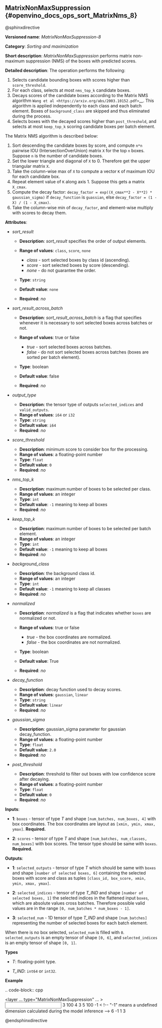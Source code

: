 ##  MatrixNonMaxSuppression {#openvino_docs_ops_sort_MatrixNms_8}

@sphinxdirective

**Versioned name**: *MatrixNonMaxSuppression-8*

**Category**: *Sorting and maximization*

**Short description**: *MatrixNonMaxSuppression* performs matrix non-maximum suppression (NMS) of the boxes with predicted scores.

**Detailed description**: The operation performs the following:

1. Selects candidate bounding boxes with scores higher than ``score_threshold``.
2. For each class, selects at most ``nms_top_k`` candidate boxes.
3. Decays scores of the candidate boxes according to the Matrix NMS algorithm `Wang et al <https://arxiv.org/abs/2003.10152.pdf>`__. This algorithm is applied independently to each class and each batch element. Boxes of ``background_class`` are skipped and thus eliminated during the process.
4. Selects boxes with the decayed scores higher than ``post_threshold``, and selects at most ``keep_top_k`` scoring candidate boxes per batch element.

The Matrix NMS algorithm is described below:

1.  Sort descending the candidate boxes by score, and compute ``n*n`` pairwise IOU (IntersectionOverUnion) matrix ``X`` for the top ``n`` boxes. Suppose ``n`` is the number of candidate boxes.
2.  Set the lower triangle and diagonal of ``X`` to 0. Therefore get the upper triangular matrix ``X``.
3.  Take the column-wise max of ``X`` to compute a vector ``K`` of maximum IOU for each candidate box.
4.  Repeat element value of ``K`` along axis 1. Suppose this gets a matrix ``X_cmax``.
5.  Compute the decay factor: ``decay_factor = exp((X_cmax**2 - X**2) * gaussian_sigma)`` if ``decay_function`` is ``guassian``, else ``decay_factor = (1 - X) / (1 - X_cmax)``.
6.  Take the column-wise min of ``decay_factor``, and element-wise multiply with scores to decay them.

**Attributes**:

* *sort_result*

  * **Description**: *sort_result* specifies the order of output elements.
  * **Range of values**: ``class``, ``score``, ``none``

    * *class* - sort selected boxes by class id (ascending).
    * *score* - sort selected boxes by score (descending).
    * *none* - do not guarantee the order.

  * **Type**: ``string``
  * **Default value**: ``none``
  * **Required**: *no*

* *sort_result_across_batch*

  * **Description**: *sort_result_across_batch* is a flag that specifies whenever it is necessary to sort selected boxes across batches or not.
  * **Range of values**: true or false

    * *true* - sort selected boxes across batches.
    * *false* - do not sort selected boxes across batches (boxes are sorted per batch element).

  * **Type**: boolean
  * **Default value**: false
  * **Required**: *no*

* *output_type*

  * **Description**: the tensor type of outputs ``selected_indices`` and ``valid_outputs``.
  * **Range of values**: ``i64`` or ``i32``
  * **Type**: ``string``
  * **Default value**: ``i64``
  * **Required**: *no*

* *score_threshold*

  * **Description**: minimum score to consider box for the processing.
  * **Range of values**: a floating-point number
  * **Type**: ``float``
  * **Default value**: ``0``
  * **Required**: *no*

* *nms_top_k*

  * **Description**: maximum number of boxes to be selected per class.
  * **Range of values**: an integer
  * **Type**: ``int``
  * **Default value**: ``-1`` meaning to keep all boxes
  * **Required**: *no*

* *keep_top_k*

  * **Description**: maximum number of boxes to be selected per batch element.
  * **Range of values**: an integer
  * **Type**: ``int``
  * **Default value**: ``-1`` meaning to keep all boxes
  * **Required**: *no*

* *background_class*

  * **Description**: the background class id.
  * **Range of values**: an integer
  * **Type**: ``int``
  * **Default value**: ``-1`` meaning to keep all classes
  * **Required**: *no*

* *normalized*

  * **Description**: *normalized* is a flag that indicates whether ``boxes`` are normalized or not.
  * **Range of values**: true or false

    * *true* - the box coordinates are normalized.
    * *false* - the box coordinates are not normalized.

  * **Type**: boolean
  * **Default value**: True
  * **Required**: *no*

* *decay_function*

  * **Description**: decay function used to decay scores.
  * **Range of values**: ``gaussian``, ``linear``
  * **Type**: ``string``
  * **Default value**: ``linear``
  * **Required**: *no*

* *gaussian_sigma*

  * **Description**: gaussian_sigma parameter for gaussian decay_function.
  * **Range of values**: a floating-point number
  * **Type**: ``float``
  * **Default value**: ``2.0``
  * **Required**: *no*

* *post_threshold*

  * **Description**: threshold to filter out boxes with low confidence score after decaying.
  * **Range of values**: a floating-point number
  * **Type**: ``float``
  * **Default value**: ``0``
  * **Required**: *no*

**Inputs**:

* **1**: ``boxes`` - tensor of type *T* and shape ``[num_batches, num_boxes, 4]`` with box coordinates. The box coordinates are layout as ``[xmin, ymin, xmax, ymax]``. **Required.**

* **2**: ``scores`` - tensor of type *T* and shape ``[num_batches, num_classes, num_boxes]`` with box scores. The tensor type should be same with ``boxes``. **Required.**

**Outputs**:

* **1**: ``selected_outputs`` - tensor of type *T* which should be same with ``boxes`` and shape ``[number of selected boxes, 6]`` containing the selected boxes with score and class as tuples ``[class_id, box_score, xmin, ymin, xmax, ymax]``.

* **2**: ``selected_indices`` - tensor of type *T_IND* and shape ``[number of selected boxes, 1]`` the selected indices in the flattened input ``boxes``, which are absolute values cross batches. Therefore possible valid values are in the range ``[0, num_batches * num_boxes - 1]``.

* **3**: ``selected_num`` - 1D tensor of type *T_IND* and shape ``[num_batches]`` representing the number of selected boxes for each batch element.

When there is no box selected, ``selected_num`` is filled with ``0``. ``selected_outputs`` is an empty tensor of shape ``[0, 6]``, and ``selected_indices`` is an empty tensor of shape ``[0, 1]``.

**Types**

* *T*: floating-point type.

* *T_IND*: ``int64`` or ``int32``.

**Example**

.. code-block:: cpp

   <layer ... type="MatrixNonMaxSuppression" ... >
       <data decay_function="gaussian" sort_result="score" output_type="i64"/>
       <input>
           <port id="0">
               <dim>3</dim>
               <dim>100</dim>
               <dim>4</dim>
           </port>
           <port id="1">
               <dim>3</dim>
               <dim>5</dim>
               <dim>100</dim>
           </port>
       </input>
       <output>
           <port id="5" precision="FP32">
               <dim>-1</dim> < !-- "-1" means a undefined dimension calculated during the model inference -->
               <dim>6</dim>
           </port>
           <port id="6" precision="I64">
               <dim>-1</dim>
               <dim>1</dim>
           </port>
           <port id="7" precision="I64">
               <dim>3</dim>
           </port>
       </output>
   </layer>


@endsphinxdirective

